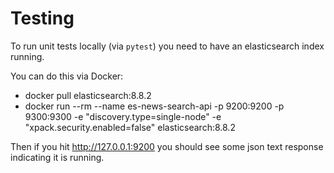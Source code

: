 Testing
=======

To run unit tests locally (via `pytest`) you need to have an elasticsearch index running.

You can do this via Docker:
 * docker pull elasticsearch:8.8.2
 * docker run --rm --name es-news-search-api -p 9200:9200 -p 9300:9300 -e "discovery.type=single-node" -e "xpack.security.enabled=false" elasticsearch:8.8.2

Then if you hit http://127.0.0.1:9200 you should see some json text response indicating it is running.
